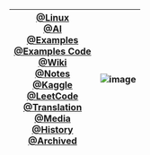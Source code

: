 

[@Linux](https://www.junx.ml/Linux) <br> [@AI](https://www.junx.ml/AI) <br> [@Examples](https://www.junx.ml/examples) <br> [@Examples Code](https://nbviewer.jupyter.org/github/junxnone/examples/tree/master/) <br> [@Wiki](https://www.junx.ml/wiki) <br> [@Notes](https://www.junx.ml/notes) <br> [@Kaggle](https://www.junx.ml/Kaggle) <br> [@LeetCode](https://www.junx.ml/leetcode) <br>[@Translation](https://www.junx.ml/Translation) <br> [@Media](https://www.junx.ml/Media) <br> [@History](https://www.junx.ml/History) <br> [@Archived](./Archived.md) | ![image](https://user-images.githubusercontent.com/2216970/75631781-9ec33400-5c30-11ea-8aad-d73417124c7b.png)
-- | --
